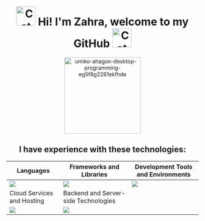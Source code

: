 <h1 align="center">
  <img
    width="50px"
    alt="Cat"
    src="https://user-images.githubusercontent.com/74038190/226127923-0e8b7792-7b3c-462b-951b-63c96ba1a5af.gif"
  />
  Hi! I'm Zahra, welcome to my GitHub
  <img
    width="50px"
    alt="Cat"
    src="https://user-images.githubusercontent.com/74038190/226127923-0e8b7792-7b3c-462b-951b-63c96ba1a5af.gif"
  />
</h1>

<div align="center">
<img 
  width="200px"
  src="https://github.com/zahrabytes/zahrabytes/assets/146145027/a1883792-3538-46db-bd76-ce385e3d7293" alt="umiko-ahagon-desktop-programming-eg5f8g2281ekfhde" style="display: block; margin: auto;">
</div>
<h2 align="center">I have experience with these technologies:</h2>

| Languages                           | Frameworks and Libraries                     | Development Tools and Environments                |
|-------------------------------------|---------------------------------------------|---------------------------------------------------|
| <a href="https://skillicons.dev"><img src="https://skillicons.dev/icons?i=js,cpp,cs,html,css,mysql,r,python,npm&perline=4" /></a> | <a href="https://skillicons.dev"><img src="https://skillicons.dev/icons?i=jquery,bootstrap,htmx,dotnet,express,tailwind,react,nextjs&perline=4" /></a> | <a href="https://skillicons.dev"><img src="https://skillicons.dev/icons?i=arduino,autocad,vscode,visualstudio&perline=4" /></a> |
| Cloud Services and Hosting          | Backend and Server-side Technologies         |                                                   |
| <a href="https://skillicons.dev"><img src="https://skillicons.dev/icons?i=cloudflare" /></a> | <a href="https://skillicons.dev"><img src="https://skillicons.dev/icons?i=dotnet,express" /></a> |                                                   |

<h2></h2>
<!--
**zahrabytes/zahrabytes** is a ✨ _special_ ✨ repository because its `README.md` (this file) appears on your GitHub profile.

Here are some ideas to get you started:

- 🔭 I’m currently working on ...
- 🌱 I’m currently learning ...
- 👯 I’m looking to collaborate on ...
- 🤔 I’m looking for help with ...
- 💬 Ask me about ...
- 📫 How to reach me: ...
- 😄 Pronouns: ...
- ⚡ Fun fact: ...
-->
